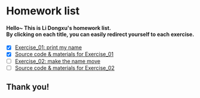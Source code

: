 # Homework list
#### Hello~  This is Li Dongxu's homework list.</br>By clicking on each title, you can easily redirect yourself to each exercise.
- [x] [Exercise_01: print my name](https://github.com/SoBeautifulRabbit/computational_physics_N2015301510021/tree/master/Exercise_01-%20print%20my%20name/README.md)
- [x] [Source code & materials for Exercise_01](https://github.com/SoBeautifulRabbit/computational_physics_N2015301510021/tree/master/Exercise_01-%20print%20my%20name)
- [ ] [Exercise_02: make the name move](http://note.youdao.com/noteshare?id=2572a6ddbd67dd5ebe7779f438d5549c)
- [ ] [Source code & materials for Exercise_02](https://github.com/SoBeautifulRabbit/computational_physics_N2015301510021/tree/master/Exercise_02-%20make%20the%20name%20move)
## Thank you!

